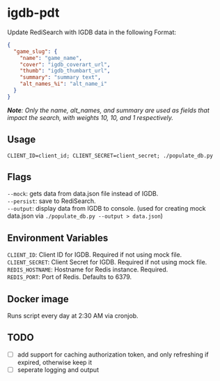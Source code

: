 # igdb-pdt

Update RediSearch with IGDB data in the following Format:  
```json
{
  "game_slug": {
    "name": "game_name",
    "cover": "igdb_coverart_url",
    "thumb": "igdb_thumbart_url",
    "summary": "summary text",
    "alt_names_%i": "alt_name_i"
  }
}
```

*__Note__: Only the name, alt_names, and summary are used as fields that impact the search, with weights 10, 10, and 1 respectively.*  

## Usage

`CLIENT_ID=client_id; CLIENT_SECRET=client_secret; ./populate_db.py`  

## Flags

`--mock`: gets data from data.json file instead of IGDB.  
`--persist`: save to RediSearch.  
`--output`: display data from IGDB to console. (used for creating mock data.json via `./populate_db.py --output > data.json`)  

## Environment Variables

`CLIENT_ID`: Client ID for IGDB. Required if not using mock file.  
`CLIENT_SECRET`: Client Secret for IGDB. Required if not using mock file.  
`REDIS_HOSTNAME`: Hostname for Redis instance. Required.  
`REDIS_PORT`: Port of Redis. Defaults to 6379.  

## Docker image

Runs script every day at 2:30 AM via cronjob.

## TODO
- [ ] add support for caching authorization token, and only refreshing if expired, otherwise keep it
- [ ] seperate logging and output